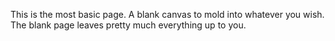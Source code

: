 This is the most basic page. A blank canvas to mold into whatever you wish. The blank page leaves pretty much everything up to you.